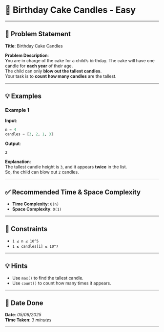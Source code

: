# 🧮 Birthday Cake Candles - Easy

---

## 📌 Problem Statement

**Title**: Birthday Cake Candles

**Problem Description**:  
You are in charge of the cake for a child’s birthday. The cake will have one candle for **each year** of their age.  
The child can only **blow out the tallest candles**.  
Your task is to **count how many candles** are the tallest.

---

## 💡 Examples

### Example 1  
**Input**:
```python
n = 4
candles = [3, 2, 1, 3]
```

**Output**:
```text
2
```

**Explanation**:  
The tallest candle height is `3`, and it appears **twice** in the list.  
So, the child can blow out `2` candles.

---

## ✅ Recommended Time & Space Complexity

- **Time Complexity**: `O(n)`  
- **Space Complexity**: `O(1)`

---

## 📎 Constraints

- `1 ≤ n ≤ 10^5`  
- `1 ≤ candles[i] ≤ 10^7`

---

## 💡 Hints

- Use `max()` to find the tallest candle.
- Use `count()` to count how many times it appears.

---

## 📅 Date Done

**Date**: *05/06/2025*  
**Time Taken**: *3 minutes*

---
